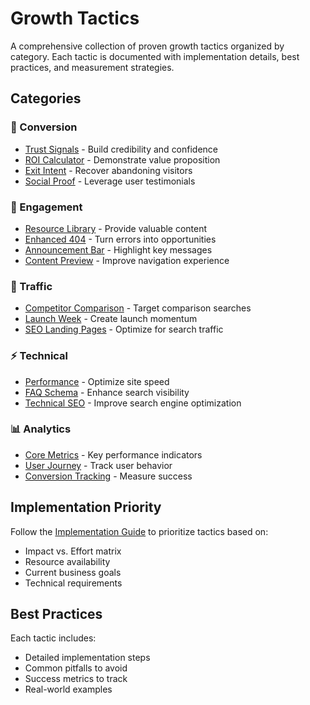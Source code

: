 # Growth Tactics

A comprehensive collection of proven growth tactics organized by category. Each tactic is documented with implementation details, best practices, and measurement strategies.

## Categories

### 🎯 Conversion

- [Trust Signals](conversion/trust-signals.md) - Build credibility and confidence
- [ROI Calculator](conversion/roi-calculator.md) - Demonstrate value proposition
- [Exit Intent](conversion/exit-intent.md) - Recover abandoning visitors
- [Social Proof](conversion/social-proof.md) - Leverage user testimonials

### 🔄 Engagement

- [Resource Library](engagement/resource-library.md) - Provide valuable content
- [Enhanced 404](engagement/enhanced-404.md) - Turn errors into opportunities
- [Announcement Bar](engagement/announcement-bar.md) - Highlight key messages
- [Content Preview](engagement/content-preview.md) - Improve navigation experience

### 🚀 Traffic

- [Competitor Comparison](traffic/competitor-comparison.md) - Target comparison searches
- [Launch Week](traffic/launch-week.md) - Create launch momentum
- [SEO Landing Pages](traffic/seo-landing-pages.md) - Optimize for search traffic

### ⚡ Technical

- [Performance](technical/performance.md) - Optimize site speed
- [FAQ Schema](technical/faq-schema.md) - Enhance search visibility
- [Technical SEO](technical/technical-seo.md) - Improve search engine optimization

### 📊 Analytics

- [Core Metrics](analytics/core-metrics.md) - Key performance indicators
- [User Journey](analytics/user-journey.md) - Track user behavior
- [Conversion Tracking](analytics/conversion-tracking.md) - Measure success

## Implementation Priority

Follow the [Implementation Guide](implementation-guide.md) to prioritize tactics based on:

- Impact vs. Effort matrix
- Resource availability
- Current business goals
- Technical requirements

## Best Practices

Each tactic includes:

- Detailed implementation steps
- Common pitfalls to avoid
- Success metrics to track
- Real-world examples
